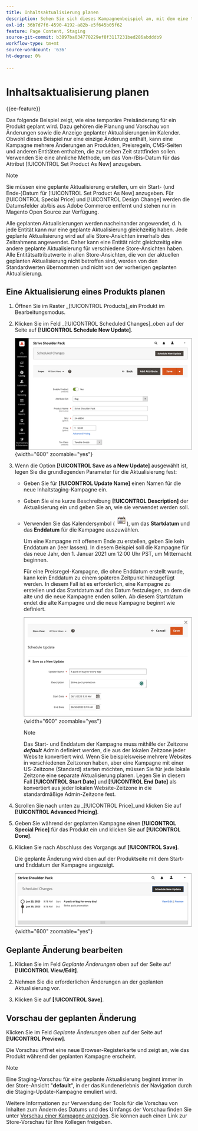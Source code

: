 ```yaml
---
title: Inhaltsaktualisierung planen
description: Sehen Sie sich dieses Kampagnenbeispiel an, mit dem eine temporäre Preisänderung für ein Produkt geplant wird.
exl-id: 36b7d7f6-4590-4192-a82b-e5f645b05f62
feature: Page Content, Staging
source-git-commit: b3897ba034770229ef8f3117231bed286abdddb9
workflow-type: tm+mt
source-wordcount: '636'
ht-degree: 0%

---
```


# Inhaltsaktualisierung planen

{{ee-feature}}

Das folgende Beispiel zeigt, wie eine temporäre Preisänderung für ein Produkt geplant wird. Dazu gehören die Planung und Vorschau von Änderungen sowie die Anzeige geplanter Aktualisierungen im Kalender. Obwohl dieses Beispiel nur eine einzige Änderung enthält, kann eine Kampagne mehrere Änderungen an Produkten, Preisregeln, CMS-Seiten und anderen Entitäten enthalten, die zur selben Zeit stattfinden sollen. Verwenden Sie eine ähnliche Methode, um das Von-/Bis-Datum für das Attribut [!UICONTROL Set Product As New] anzugeben.

>[!NOTE]
>Sie müssen eine geplante Aktualisierung erstellen, um ein Start- (und Ende-)Datum für [!UICONTROL Set Product As New] anzugeben. Für [!UICONTROL Special Price] und [!UICONTROL Design Change] werden die Datumsfelder ab/bis aus Adobe Commerce entfernt und stehen nur in Magento Open Source zur Verfügung.
>
>Alle geplanten Aktualisierungen werden nacheinander angewendet, d. h. jede Entität kann nur eine geplante Aktualisierung gleichzeitig haben. Jede geplante Aktualisierung wird auf alle Store-Ansichten innerhalb des Zeitrahmens angewendet. Daher kann eine Entität nicht gleichzeitig eine andere geplante Aktualisierung für verschiedene Store-Ansichten haben. Alle Entitätsattributwerte in allen Store-Ansichten, die von der aktuellen geplanten Aktualisierung nicht betroffen sind, werden von den Standardwerten übernommen und nicht von der vorherigen geplanten Aktualisierung.

## Eine Aktualisierung eines Produkts planen

1. Öffnen Sie im Raster _[!UICONTROL Products]_ein Produkt im Bearbeitungsmodus.

1. Klicken Sie im Feld _[!UICONTROL Scheduled Changes]_oben auf der Seite auf **[!UICONTROL Schedule New Update]**.

   ![ Neue Aktualisierung planen](./assets/content-staging-product-schedule-new-update.png){width="600" zoomable="yes"}

1. Wenn die Option **[!UICONTROL Save as a New Update]** ausgewählt ist, legen Sie die grundlegenden Parameter für die Aktualisierung fest:

   - Geben Sie für **[!UICONTROL Update Name]** einen Namen für die neue Inhaltstaging-Kampagne ein.

   - Geben Sie eine kurze Beschreibung **[!UICONTROL Description]** der Aktualisierung ein und geben Sie an, wie sie verwendet werden soll.

   - Verwenden Sie das Kalendersymbol (![Kalendersymbol](../assets/icon-calendar.png)), um das **Startdatum** und das **Enddatum** für die Kampagne auszuwählen.

     Um eine Kampagne mit offenem Ende zu erstellen, geben Sie kein Enddatum an (leer lassen). In diesem Beispiel soll die Kampagne für das neue Jahr, den 1. Januar 2021 um 12:00 Uhr PST, um Mitternacht beginnen.


     Für eine Preisregel-Kampagne, die ohne Enddatum erstellt wurde, kann kein Enddatum zu einem späteren Zeitpunkt hinzugefügt werden. In diesem Fall ist es erforderlich, eine Kampagne zu erstellen und das Startdatum auf das Datum festzulegen, an dem die alte und die neue Kampagne enden sollen. Ab diesem Startdatum endet die alte Kampagne und die neue Kampagne beginnt wie definiert.

     ![Planen einer Produktaktualisierung](./assets/content-staging-campaign-schedule-update.png){width="600" zoomable="yes"}

     >[!NOTE]
     >
     >Das Start- und Enddatum der Kampagne muss mithilfe der Zeitzone **_default_** Admin definiert werden, die aus der lokalen Zeitzone jeder Website konvertiert wird. Wenn Sie beispielsweise mehrere Websites in verschiedenen Zeitzonen haben, aber eine Kampagne mit einer US-Zeitzone (Standard) starten möchten, müssen Sie für jede lokale Zeitzone eine separate Aktualisierung planen. Legen Sie in diesem Fall **[!UICONTROL Start Date]** und **[!UICONTROL End Date]** als konvertiert aus jeder lokalen Website-Zeitzone in die standardmäßige Admin-Zeitzone fest.

1. Scrollen Sie nach unten zu _[!UICONTROL Price]_und klicken Sie auf **[!UICONTROL Advanced Pricing]**.

1. Geben Sie während der geplanten Kampagne einen **[!UICONTROL Special Price]** für das Produkt ein und klicken Sie auf **[!UICONTROL Done]**.

1. Klicken Sie nach Abschluss des Vorgangs auf **[!UICONTROL Save]**.

   Die geplante Änderung wird oben auf der Produktseite mit dem Start- und Enddatum der Kampagne angezeigt.

   ![Geplante Änderung](./assets/content-staging-product-scheduled-update-preview-rope.png){width="600" zoomable="yes"}

## Geplante Änderung bearbeiten

1. Klicken Sie im Feld _Geplante Änderungen_ oben auf der Seite auf **[!UICONTROL View/Edit]**.

1. Nehmen Sie die erforderlichen Änderungen an der geplanten Aktualisierung vor.

1. Klicken Sie auf **[!UICONTROL Save]**.

## Vorschau der geplanten Änderung

Klicken Sie im Feld _Geplante Änderungen_ oben auf der Seite auf **[!UICONTROL Preview]**.

Die Vorschau öffnet eine neue Browser-Registerkarte und zeigt an, wie das Produkt während der geplanten Kampagne erscheint.

>[!NOTE]
>
>Eine Staging-Vorschau für eine geplante Aktualisierung beginnt immer in der Store-Ansicht &quot;**default**&quot;, in der das Kundenerlebnis der Navigation durch die Staging-Update-Kampagne emuliert wird.

Weitere Informationen zur Verwendung der Tools für die Vorschau von Inhalten zum Ändern des Datums und des Umfangs der Vorschau finden Sie unter [Vorschau einer Kampagne anzeigen](content-staging-preview.md). Sie können auch einen Link zur Store-Vorschau für Ihre Kollegen freigeben.
